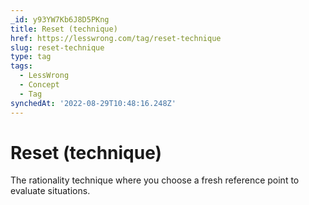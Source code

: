 ```yaml
---
_id: y93YW7Kb6J8D5PKng
title: Reset (technique)
href: https://lesswrong.com/tag/reset-technique
slug: reset-technique
type: tag
tags:
  - LessWrong
  - Concept
  - Tag
synchedAt: '2022-08-29T10:48:16.248Z'
---
```

# Reset (technique)

The rationality technique where you choose a fresh reference point to evaluate situations.